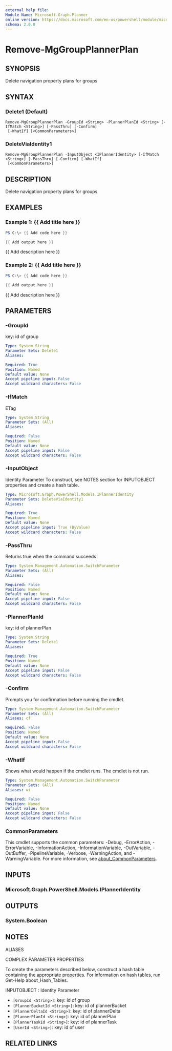 ```yaml
---
external help file:
Module Name: Microsoft.Graph.Planner
online version: https://docs.microsoft.com/en-us/powershell/module/microsoft.graph.planner/remove-mggroupplannerplan
schema: 2.0.0
---
```


# Remove-MgGroupPlannerPlan

## SYNOPSIS
Delete navigation property plans for groups

## SYNTAX

### Delete1 (Default)
```
Remove-MgGroupPlannerPlan -GroupId <String> -PlannerPlanId <String> [-IfMatch <String>] [-PassThru] [-Confirm]
 [-WhatIf] [<CommonParameters>]
```

### DeleteViaIdentity1
```
Remove-MgGroupPlannerPlan -InputObject <IPlannerIdentity> [-IfMatch <String>] [-PassThru] [-Confirm] [-WhatIf]
 [<CommonParameters>]
```

## DESCRIPTION
Delete navigation property plans for groups

## EXAMPLES

### Example 1: {{ Add title here }}
```powershell
PS C:\> {{ Add code here }}

{{ Add output here }}
```

{{ Add description here }}

### Example 2: {{ Add title here }}
```powershell
PS C:\> {{ Add code here }}

{{ Add output here }}
```

{{ Add description here }}

## PARAMETERS

### -GroupId
key: id of group

```yaml
Type: System.String
Parameter Sets: Delete1
Aliases:

Required: True
Position: Named
Default value: None
Accept pipeline input: False
Accept wildcard characters: False
```

### -IfMatch
ETag

```yaml
Type: System.String
Parameter Sets: (All)
Aliases:

Required: False
Position: Named
Default value: None
Accept pipeline input: False
Accept wildcard characters: False
```

### -InputObject
Identity Parameter
To construct, see NOTES section for INPUTOBJECT properties and create a hash table.

```yaml
Type: Microsoft.Graph.PowerShell.Models.IPlannerIdentity
Parameter Sets: DeleteViaIdentity1
Aliases:

Required: True
Position: Named
Default value: None
Accept pipeline input: True (ByValue)
Accept wildcard characters: False
```

### -PassThru
Returns true when the command succeeds

```yaml
Type: System.Management.Automation.SwitchParameter
Parameter Sets: (All)
Aliases:

Required: False
Position: Named
Default value: None
Accept pipeline input: False
Accept wildcard characters: False
```

### -PlannerPlanId
key: id of plannerPlan

```yaml
Type: System.String
Parameter Sets: Delete1
Aliases:

Required: True
Position: Named
Default value: None
Accept pipeline input: False
Accept wildcard characters: False
```

### -Confirm
Prompts you for confirmation before running the cmdlet.

```yaml
Type: System.Management.Automation.SwitchParameter
Parameter Sets: (All)
Aliases: cf

Required: False
Position: Named
Default value: None
Accept pipeline input: False
Accept wildcard characters: False
```

### -WhatIf
Shows what would happen if the cmdlet runs.
The cmdlet is not run.

```yaml
Type: System.Management.Automation.SwitchParameter
Parameter Sets: (All)
Aliases: wi

Required: False
Position: Named
Default value: None
Accept pipeline input: False
Accept wildcard characters: False
```

### CommonParameters
This cmdlet supports the common parameters: -Debug, -ErrorAction, -ErrorVariable, -InformationAction, -InformationVariable, -OutVariable, -OutBuffer, -PipelineVariable, -Verbose, -WarningAction, and -WarningVariable. For more information, see [about_CommonParameters](http://go.microsoft.com/fwlink/?LinkID=113216).

## INPUTS

### Microsoft.Graph.PowerShell.Models.IPlannerIdentity

## OUTPUTS

### System.Boolean

## NOTES

ALIASES

COMPLEX PARAMETER PROPERTIES

To create the parameters described below, construct a hash table containing the appropriate properties. For information on hash tables, run Get-Help about_Hash_Tables.


INPUTOBJECT <IPlannerIdentity>: Identity Parameter
  - `[GroupId <String>]`: key: id of group
  - `[PlannerBucketId <String>]`: key: id of plannerBucket
  - `[PlannerDeltaId <String>]`: key: id of plannerDelta
  - `[PlannerPlanId <String>]`: key: id of plannerPlan
  - `[PlannerTaskId <String>]`: key: id of plannerTask
  - `[UserId <String>]`: key: id of user

## RELATED LINKS


